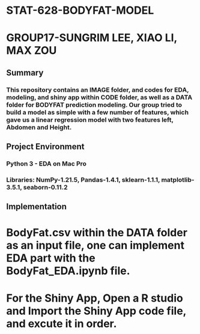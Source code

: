 # STAT-628-BODYFAT-MODEL
# GROUP17-SUNGRIM LEE, XIAO LI, MAX ZOU

## Summary 
### This repository contains an IMAGE folder, and codes for EDA, modeling, and shiny app within CODE folder, as well as a DATA folder for BODYFAT prediction modeling. Our group tried to build a model as simple with a few number of features, which gave us a linear regression model with two features left, Abdomen and Height.


## Project Environment
### Python 3 - EDA on Mac Pro
### Libraries: NumPy-1.21.5, Pandas-1.4.1, sklearn-1.1.1, matplotlib-3.5.1, seaborn-0.11.2

## Implementation

# BodyFat.csv within the DATA folder as an input file, one can implement EDA part with the BodyFat_EDA.ipynb file.
# 
# For the Shiny App, Open a R studio and Import the Shiny App code file, and excute it in order.
